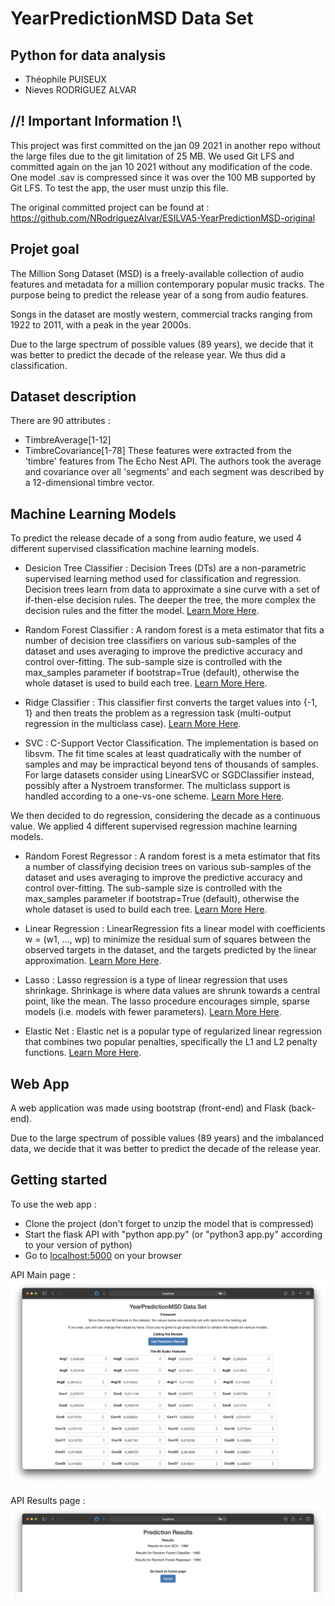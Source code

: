 # YearPredictionMSD Data Set 
## Python for data analysis

* Théophile PUISEUX
* Nieves RODRIGUEZ ALVAR

## //! Important Information !\\
This project was first committed on the jan 09 2021 in another repo without the large files due to the git limitation of 25 MB.
We used Git LFS and committed again on the jan 10 2021 without any modification of the code.
One model .sav is compressed since it was over the 100 MB supported by Git LFS. To test the app, the user must unzip this file.

The original committed project can be found at : https://github.com/NRodriguezAlvar/ESILVA5-YearPredictionMSD-original

## Projet goal
The Million Song Dataset (MSD) is a freely-available collection of audio features and metadata for a million contemporary popular music tracks. 
The purpose being to predict the release year of a song from audio features.

Songs in the dataset are mostly western, commercial tracks ranging from 1922 to 2011, with a peak in the year 2000s.

Due to the large spectrum of possible values (89 years), we decide that it was better to predict the decade of the release year. We thus did a classification.

## Dataset description
There are 90 attributes :
* TimbreAverage[1-12]
* TimbreCovariance[1-78]
These features were extracted from the 'timbre' features from The Echo Nest API. The authors took the average and covariance over all 'segments' and each segment was described by a 12-dimensional timbre vector.

## Machine Learning Models 
To predict the release decade of a song from audio feature, we used 4 different supervised classification machine learning models.

* Desicion Tree Classifier : Decision Trees (DTs) are a non-parametric supervised learning method used for classification and regression. Decision trees learn from data to approximate a sine curve with a set of if-then-else decision rules. The deeper the tree, the more complex the decision rules and the fitter the model. [Learn More Here](https://chiragsehra42.medium.com/decision-trees-explained-easily-28f23241248 "Learn More Here").

* Random Forest Classifier : A random forest is a meta estimator that fits a number of decision tree classifiers on various sub-samples of the dataset and uses averaging to improve the predictive accuracy and control over-fitting. The sub-sample size is controlled with the max_samples parameter if bootstrap=True (default), otherwise the whole dataset is used to build each tree. [Learn More Here](https://scikit-learn.org/stable/modules/generated/sklearn.ensemble.RandomForestClassifier.html "Learn More Here").

* Ridge Classifier : This classifier first converts the target values into {-1, 1} and then treats the problem as a regression task (multi-output regression in the multiclass case). [Learn More Here](https://scikit-learn.org/stable/modules/generated/sklearn.linear_model.RidgeClassifier.html "Learn More Here").

* SVC : C-Support Vector Classification. The implementation is based on libsvm. The fit time scales at least quadratically with the number of samples and may be impractical beyond tens of thousands of samples. For large datasets consider using LinearSVC or SGDClassifier instead, possibly after a Nystroem transformer. The multiclass support is handled according to a one-vs-one scheme. [Learn More Here](https://scikit-learn.org/stable/modules/generated/sklearn.svm.SVC.html "Learn More Here").

We then decided to do regression, considering the decade as a continuous value. We applied 4 different supervised regression machine learning models.

* Random Forest Regressor : A random forest is a meta estimator that fits a number of classifying decision trees on various sub-samples of the dataset and uses averaging to improve the predictive accuracy and control over-fitting. The sub-sample size is controlled with the max_samples parameter if bootstrap=True (default), otherwise the whole dataset is used to build each tree. [Learn More Here](https://scikit-learn.org/stable/modules/generated/sklearn.ensemble.RandomForestRegressor.html "Learn More Here").

* Linear Regression : LinearRegression fits a linear model with coefficients w = (w1, …, wp) to minimize the residual sum of squares between the observed targets in the dataset, and the targets predicted by the linear approximation. [Learn More Here](https://scikit-learn.org/stable/modules/generated/sklearn.linear_model.LinearRegression.html "Learn More Here").

* Lasso : Lasso regression is a type of linear regression that uses shrinkage. Shrinkage is where data values are shrunk towards a central point, like the mean. The lasso procedure encourages simple, sparse models (i.e. models with fewer parameters). [Learn More Here](https://www.statisticshowto.com/lasso-regression/ "Learn More Here").

* Elastic Net : Elastic net is a popular type of regularized linear regression that combines two popular penalties, specifically the L1 and L2 penalty functions. [Learn More Here](https://scikit-learn.org/stable/modules/generated/sklearn.linear_model.ElasticNet.html "Learn More Here").

## Web App
A web application was made using bootstrap (front-end) and Flask (back-end).

Due to the large spectrum of possible values (89 years) and the imbalanced data, we decide that it was better to predict the decade of the release year.

## Getting started
To use the web app :
* Clone the project (don't forget to unzip the model that is compressed)
* Start the flask API with "python app.py" (or "python3 app.py" according to your version of python)
* Go to [localhost:5000](http://localhost:5000 "localhost:5000") on your browser

API Main page : 
![alt text](./src/api0.png)

API Results page : 
![alt text](./src/api1.png)
